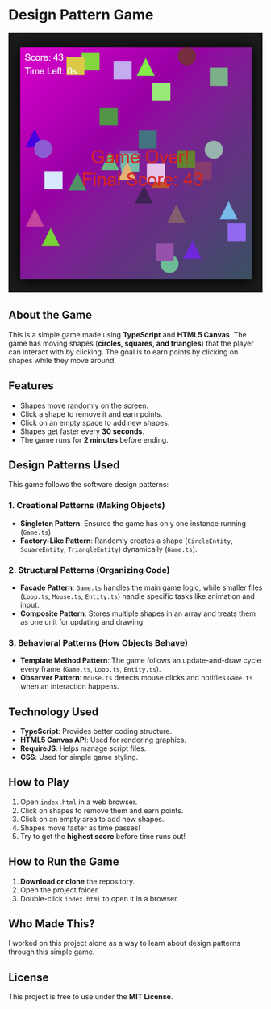 # Design Pattern Game

![Game Screenshot](assets/game-screenshot.png)

## About the Game
This is a simple game made using **TypeScript** and **HTML5 Canvas**. The game has moving shapes (**circles, squares, and triangles**) that the player can interact with by clicking. The goal is to earn points by clicking on shapes while they move around.

## Features
- Shapes move randomly on the screen.
- Click a shape to remove it and earn points.
- Click on an empty space to add new shapes.
- Shapes get faster every **30 seconds**.
- The game runs for **2 minutes** before ending.

## Design Patterns Used
This game follows the software design patterns:

### 1. Creational Patterns (Making Objects)
- **Singleton Pattern**: Ensures the game has only one instance running (`Game.ts`).
- **Factory-Like Pattern**: Randomly creates a shape (`CircleEntity`, `SquareEntity`, `TriangleEntity`) dynamically (`Game.ts`).

### 2. Structural Patterns (Organizing Code)
- **Facade Pattern**: `Game.ts` handles the main game logic, while smaller files (`Loop.ts`, `Mouse.ts`, `Entity.ts`) handle specific tasks like animation and input.
- **Composite Pattern**: Stores multiple shapes in an array and treats them as one unit for updating and drawing.

### 3. Behavioral Patterns (How Objects Behave)
- **Template Method Pattern**: The game follows an update-and-draw cycle every frame (`Game.ts`, `Loop.ts`, `Entity.ts`).
- **Observer Pattern**: `Mouse.ts` detects mouse clicks and notifies `Game.ts` when an interaction happens.

## Technology Used
- **TypeScript**: Provides better coding structure.
- **HTML5 Canvas API**: Used for rendering graphics.
- **RequireJS**: Helps manage script files.
- **CSS**: Used for simple game styling.

## How to Play
1. Open `index.html` in a web browser.
2. Click on shapes to remove them and earn points.
3. Click on an empty area to add new shapes.
4. Shapes move faster as time passes!
5. Try to get the **highest score** before time runs out!

## How to Run the Game
1. **Download or clone** the repository.
2. Open the project folder.
3. Double-click `index.html` to open it in a browser.


## Who Made This?
I worked on this project alone as a way to learn about design patterns through this simple game.

## License
This project is free to use under the **MIT License**.
